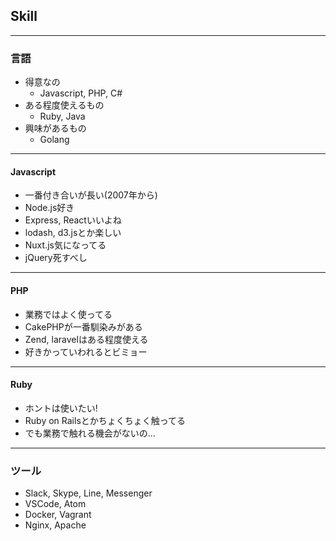 ## Skill

---

### 言語

- 得意なの
  - Javascript, PHP, C#
- ある程度使えるもの
  - Ruby, Java
- 興味があるもの
  - Golang

---

#### Javascript

- 一番付き合いが長い(2007年から)
- Node.js好き
- Express, Reactいいよね
- lodash, d3.jsとか楽しい
- Nuxt.js気になってる
- jQuery死すべし

---

#### PHP

- 業務ではよく使ってる
- CakePHPが一番馴染みがある
- Zend, laravelはある程度使える
- 好きかっていわれるとビミョー

---

#### Ruby

- ホントは使いたい!
- Ruby on Railsとかちょくちょく触ってる
- でも業務で触れる機会がないの...

---

### ツール

- Slack, Skype, Line, Messenger
- VSCode, Atom
- Docker, Vagrant
- Nginx, Apache
